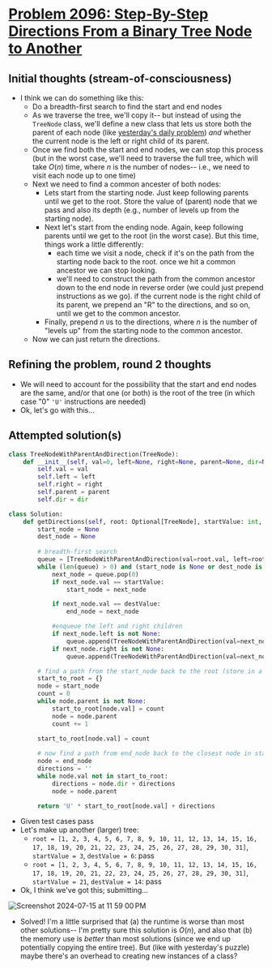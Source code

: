 # [Problem 2096: Step-By-Step Directions From a Binary Tree Node to Another](https://leetcode.com/problems/step-by-step-directions-from-a-binary-tree-node-to-another/description/?envType=daily-question)

## Initial thoughts (stream-of-consciousness)
- I think we can do something like this:
    - Do a breadth-first search to find the start and end nodes
    - As we traverse the tree, we'll copy it-- but instead of using the `TreeNode` class, we'll define a new class that lets us store both the parent of each node (like [yesterday's daily problem](https://leetcode.com/problems/create-binary-tree-from-descriptions/description/?envType=daily-question)) *and* whether the current node is the left or right child of its parent.
    - Once we find both the start and end nodes, we can stop this process (but in the worst case, we'll need to traverse the full tree, which will take $O(n)$ time, where $n$ is the number of nodes-- i.e., we need to visit each node up to one time)
    - Next we need to find a common ancester of both nodes:
        - Lets start from the starting node.  Just keep following parents until we get to the root.  Store the value of (parent) node that we pass and also its depth (e.g., number of levels up from the starting node).
        - Next let's start from the ending node.  Again, keep following parents until we get to the root (in the worst case).  But this time, things work a little differently:
            - each time we visit a node, check if it's on the path from the starting node back to the root.  once we hit a common ancestor we can stop looking.
            - we'll need to construct the path from the common ancestor down to the end node in reverse order (we could just prepend instructions as we go).  if the current node is the right child of its parent, we prepend an "R" to the directions, and so on, until we get to the common ancestor.
        - Finally, prepend $n$ `U`s to the directions, where $n$ is the number of "levels up" from the starting node to the common ancestor.
    - Now we can just return the directions.

## Refining the problem, round 2 thoughts
- We will need to account for the possibility that the start and end nodes are the same, and/or that one (or both) is the root of the tree (in which case "0" `'U'` instructions are needed)
- Ok, let's go with this...

## Attempted solution(s)
```python
class TreeNodeWithParentAndDirection(TreeNode):
    def __init__(self, val=0, left=None, right=None, parent=None, dir=None):
        self.val = val
        self.left = left
        self.right = right
        self.parent = parent
        self.dir = dir

class Solution:
    def getDirections(self, root: Optional[TreeNode], startValue: int, destValue: int) -> str:
        start_node = None
        dest_node = None
        
        # breadth-first search
        queue = [TreeNodeWithParentAndDirection(val=root.val, left=root.left, right=root.right)]
        while (len(queue) > 0) and (start_node is None or dest_node is None):
            next_node = queue.pop(0)
            if next_node.val == startValue:
                start_node = next_node

            if next_node.val == destValue:
                end_node = next_node

            #enqueue the left and right children
            if next_node.left is not None:
                queue.append(TreeNodeWithParentAndDirection(val=next_node.left.val, left=next_node.left.left, right=next_node.left.right, parent=next_node, dir='L'))
            if next_node.right is not None:
                queue.append(TreeNodeWithParentAndDirection(val=next_node.right.val, left=next_node.right.left, right=next_node.right.right, parent=next_node, dir='R'))

        # find a path from the start_node back to the root (store in a hash table-- i think this will be better than a list)
        start_to_root = {}
        node = start_node
        count = 0
        while node.parent is not None:
            start_to_root[node.val] = count
            node = node.parent
            count += 1
        
        start_to_root[node.val] = count

        # now find a path from end_node back to the closest node in start_to_root
        node = end_node
        directions = ''
        while node.val not in start_to_root:
            directions = node.dir + directions
            node = node.parent

        return 'U' * start_to_root[node.val] + directions
```
- Given test cases pass
- Let's make up another (larger) tree:
    - `root = [1, 2, 3, 4, 5, 6, 7, 8, 9, 10, 11, 12, 13, 14, 15, 16, 17, 18, 19, 20, 21, 22, 23, 24, 25, 26, 27, 28, 29, 30, 31]`, `startValue = 3`, `destValue = 6`: pass
    - `root = [1, 2, 3, 4, 5, 6, 7, 8, 9, 10, 11, 12, 13, 14, 15, 16, 17, 18, 19, 20, 21, 22, 23, 24, 25, 26, 27, 28, 29, 30, 31]`, `startValue = 21`, `destValue = 14`: pass
- Ok, I think we've got this; submitting...

![Screenshot 2024-07-15 at 11 59 00 PM](https://github.com/user-attachments/assets/1f860f6c-8f50-4a55-a1ba-f9e588db4d25)

- Solved!  I'm a little surprised that (a) the runtime is worse than most other solutions-- I'm pretty sure this solution is $O(n)$, and also that (b) the memory use is *better* than most solutions (since we end up potentially copying the entire tree).  But (like with yesterday's puzzle) maybe there's an overhead to creating new instances of a class?
